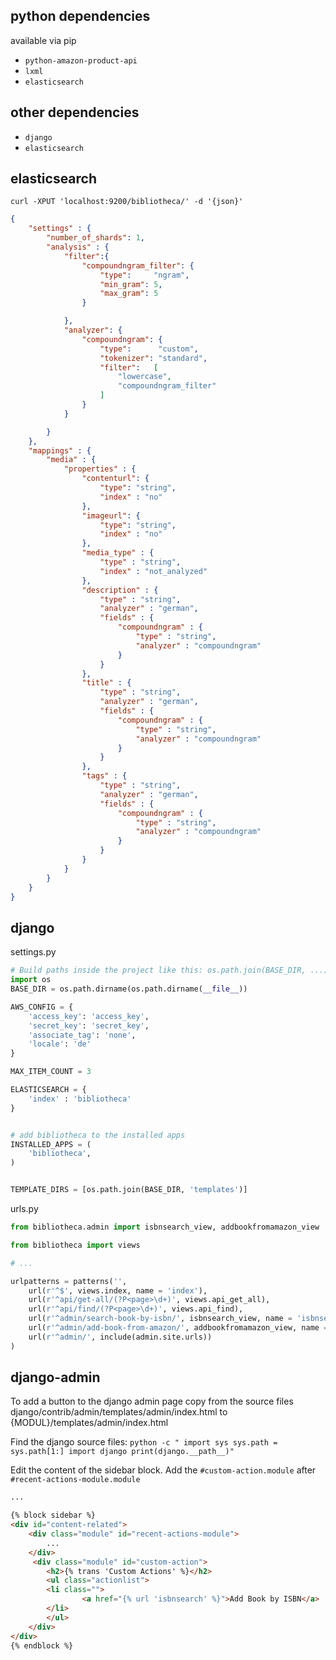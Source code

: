 ## python dependencies

available via pip
* `python-amazon-product-api`
* `lxml`
* `elasticsearch`

## other dependencies

* `django`
* `elasticsearch`

## elasticsearch

`curl -XPUT 'localhost:9200/bibliotheca/' -d '{json}'`

```json
{
    "settings" : {
        "number_of_shards": 1,
        "analysis" : {
            "filter":{
                "compoundngram_filter": {
                    "type":     "ngram",
                    "min_gram": 5,
                    "max_gram": 5
                }

            },
            "analyzer": {
                "compoundngram": {
                    "type":      "custom",
                    "tokenizer": "standard",
                    "filter":   [
                        "lowercase",
                        "compoundngram_filter"
                    ]
                }
            }

        }
    },
    "mappings" : {
        "media" : {
            "properties" : {
                "contenturl": {
                    "type": "string",
                    "index" : "no"
                },
                "imageurl": {
                    "type": "string",
                    "index" : "no"
                },
                "media_type" : {
                    "type" : "string",
                    "index" : "not_analyzed"
                },
                "description" : {
                    "type" : "string",
                    "analyzer" : "german",
                    "fields" : {
                        "compoundngram" : {
                            "type" : "string",
                            "analyzer" : "compoundngram"
                        }
                    }
                },
                "title" : {
                    "type" : "string",
                    "analyzer" : "german",
                    "fields" : {
                        "compoundngram" : {
                            "type" : "string",
                            "analyzer" : "compoundngram"
                        }
                    }
                },
                "tags" : {
                    "type" : "string",
                    "analyzer" : "german",
                    "fields" : {
                        "compoundngram" : {
                            "type" : "string",
                            "analyzer" : "compoundngram"
                        }
                    }
                }
            }
        }
    }
}
```

## django

settings.py

```python
# Build paths inside the project like this: os.path.join(BASE_DIR, ...)
import os
BASE_DIR = os.path.dirname(os.path.dirname(__file__))

AWS_CONFIG = {
    'access_key': 'access_key',
    'secret_key': 'secret_key',
    'associate_tag': 'none',
    'locale': 'de'
}

MAX_ITEM_COUNT = 3

ELASTICSEARCH = {
    'index' : 'bibliotheca'
}


# add bibliotheca to the installed apps
INSTALLED_APPS = (
    'bibliotheca',
)


TEMPLATE_DIRS = [os.path.join(BASE_DIR, 'templates')]
```

urls.py
```python
from bibliotheca.admin import isbnsearch_view, addbookfromamazon_view

from bibliotheca import views

# ...

urlpatterns = patterns('',
    url(r'^$', views.index, name = 'index'),
    url(r'^api/get-all/(?P<page>\d+)', views.api_get_all),
    url(r'^api/find/(?P<page>\d+)', views.api_find),
    url(r'^admin/search-book-by-isbn/', isbnsearch_view, name = 'isbnsearch'),
    url(r'^admin/add-book-from-amazon/', addbookfromamazon_view, name = 'addbookfromamazon'),
    url(r'^admin/', include(admin.site.urls))
)
```

## django-admin

To add a button to the django admin page copy from the source files django/contrib/admin/templates/admin/index.html to {MODUL}/templates/admin/index.html

Find the django source files: `python -c "
import sys
sys.path = sys.path[1:]
import django
print(django.__path__)"`


Edit the content of the sidebar block. Add the `#custom-action.module` after `#recent-actions-module.module`

```html
...

{% block sidebar %}
<div id="content-related">
    <div class="module" id="recent-actions-module">
        ...
    </div>
     <div class="module" id="custom-action">
        <h2>{% trans 'Custom Actions' %}</h2>
        <ul class="actionlist">
        <li class="">
                <a href="{% url 'isbnsearch' %}">Add Book by ISBN</a>
        </li>
        </ul>
    </div>
</div>
{% endblock %}
```
